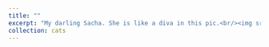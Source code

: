 ```yaml
---
title: ""
excerpt: "My darling Sacha. She is like a diva in this pic.<br/><img src='/images/sacha2.jpg'>"
collection: cats
---
```

